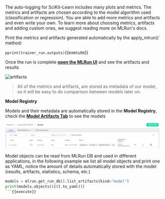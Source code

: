 
The auto-logging for SciKit-Learn includes many plots and metrics. The metrics and artifacts are chosen according to the 
model algorithm used (classification or regression). You are able to add more metrics and artifacts and even write your 
own. To learn more about choosing metrics, artifacts and adding custom ones, we suggest reading more on MLRun's docs.

Print the metrics and artifacts generated automatically by the apply_mlrun()` method:

`pprint(trainer_run.outputs)`{{execute}}

Once the run is complete [**open the MLRun UI**](https://[[HOST_SUBDOMAIN]]-80-[[KATACODA_HOST]].[[KATACODA_DOMAIN]]/mlrun/projects/coda-[[HOST_SUBDOMAIN]]/jobs/monitor-jobs/trainer-train) and see the artifacts and results

<img src="./assets/artifacts.png" alt="artifacts" width="400"/>

> All of the metrics and artifacts, are stored as metadata of our model, so it will be easy to do comparison 
> between models later on.

**Model Registry**

Models and their metadata are automatically stored in the **Model Registry**, check the
[**Model Artifacts Tab**](https://[[HOST_SUBDOMAIN]]-80-[[KATACODA_HOST]].[[KATACODA_DOMAIN]]/mlrun/projects/coda-[[HOST_SUBDOMAIN]]/models/models)
to see the models

<img src="./assets/models.png" alt="models" width="500"/>

Model objects can be read from MLRun DB and used in different applications, in the following example we list all 
model objects and print one as YAML, notice the amount of details automatically stored with the model (results, artifacts, statistics, schema, etc.)

```python
models = mlrun.get_run_db().list_artifacts(kind="model")
print(models.objects()[0].to_yaml())
```{{execute}}
